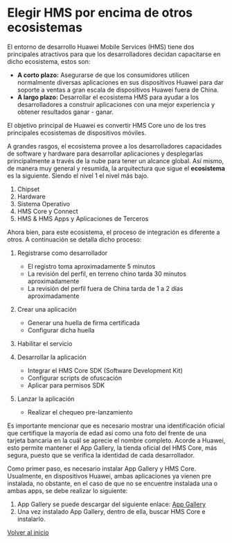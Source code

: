 
# Elegir HMS por encima de otros ecosistemas

El entorno de desarrollo Huawei Mobile Services (HMS) tiene dos principales atractivos para que los desarrolladores decidan capacitarse en dicho ecosistema, estos son:

- **A corto plazo:** Asegurarse de que los consumidores utilicen normalmente diversas aplicaciones en sus dispositivos Huawei para dar soporte a ventas a gran escala de dispositivos Huawei fuera de China.
- **A largo plazo:** Desarrollar el ecosistema HMS para ayudar a los desarrolladores a construir aplicaciones con una mejor experiencia y obtener resultados ganar - ganar.

El objetivo principal de Huawei es convertir HMS Core uno de los tres principales ecosistemas de dispositivos móviles.

A grandes rasgos, el ecosistema provee a los desarrolladores capacidades de software y hardware para desarrollar aplicaciones y desplegarlas principalmente a través de la nube para tener un alcance global. Así mismo, de manera muy general y resumida, la arquitectura que sigue el **ecosistema** es la siguiente. Siendo el nivel 1 el nivel más bajo.

1. Chipset
2. Hardware
3. Sistema Operativo
4. HMS Core y Connect
5. HMS & HMS Apps y Aplicaciones de Terceros

Ahora bien, para este ecosistema, el proceso de integración es diferente a otros. A continuación se detalla dicho proceso:

1. Registrarse como desarrollador
	- El registro toma aproximadamente 5 minutos
	- La revisión del perfil, en terreno chino tarda 30 minutos aproximadamente
	- La revisión del perfil fuera de China tarda de 1 a 2 días aproximadamente

2. Crear una aplicación
	- Generar una huella de firma certificada
	- Configurar dicha huella

3. Habilitar el servicio
4. Desarrollar la aplicación
	- Integrar el HMS Core SDK (Software Development Kit)
	- Configurar scripts de ofuscación
	- Aplicar para permisos SDK

5. Lanzar la aplicación
	- Realizar el chequeo pre-lanzamiento

Es importante mencionar que es necesario mostrar una identificación oficial que certifique la mayoría de edad así como una foto del frente de una tarjeta bancaria en la cuál se aprecie el nombre completo. Acorde a Huawei, esto permite mantener el App Gallery, la tienda oficial del HMS Core, más segura, puesto que se verifica la identidad de cada desarrollador.

Como primer paso, es necesario instalar App Gallery y HMS Core. Usualmente, en dispositivos Huawei, ambas aplicaciones ya vienen pre instalada, no obstante, en el caso de que no se encuentre instalada una o ambas apps, se debe realizar lo siguiente:

1. App Gallery se puede descargar del siguiente enlace: [App Gallery](https://consumer.huawei.com/mx/mobileservices/appgallery/)
2. Una vez instalado App Gallery, dentro de ella, buscar HMS Core e instalarlo.


[Volver al inicio](../HMS/Acerca%20de%HMS.md)



